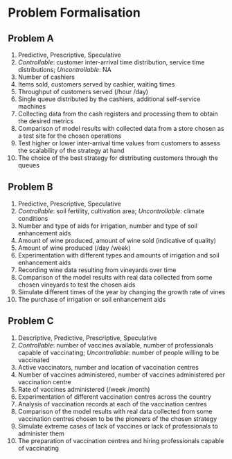 # Problem Formalisation

## Problem A

1. Predictive, Prescriptive, Speculative
1. *Controllable*: customer inter-arrival time distribution, service time distributions; *Uncontrollable*: NA
1. Number of cashiers
1. Items sold, customers served by cashier, waiting times
1. Throughput of customers served (/hour /day)
1. Single queue distributed by the cashiers, additional self-service machines
1. Collecting data from the cash registers and processing them to obtain the desired metrics
1. Comparison of model results with collected data from a store chosen as a test site for the chosen operations
1. Test higher or lower inter-arrival time values ​​from customers to assess the scalability of the strategy at hand
1. The choice of the best strategy for distributing customers through the queues

## Problem B

1. Predictive, Prescriptive, Speculative
1. *Controllable*: soil fertility, cultivation area; *Uncontrollable*: climate conditions
1. Number and type of aids for irrigation, number and type of soil enhancement aids
1. Amount of wine produced, amount of wine sold (indicative of quality)
1. Amount of wine produced (/day /week)
1. Experimentation with different types and amounts of irrigation and soil enhancement aids
1. Recording wine data resulting from vineyards over time
1. Comparison of the model results with real data collected from some chosen vineyards to test the chosen aids
1. Simulate different times of the year by changing the growth rate of vines
1. The purchase of irrigation or soil enhancement aids

## Problem C

1. Descriptive, Predictive, Prescriptive, Speculative
1. *Controllable*: number of vaccines available, number of professionals capable of vaccinating; *Uncontrollable*: number of people willing to be vaccinated
1. Active vaccinators, number and location of vaccination centres
1. Number of vaccines administered, number of vaccines administered per vaccination centre
1. Rate of vaccines administered (/week /month)
1. Experimentation of different vaccination centres across the country
1. Analysis of vaccination records at each of the vaccination centres
1. Comparison of the model results with real data collected from some vaccination centres chosen to be the pioneers of the chosen strategy
1. Simulate extreme cases of lack of vaccines or lack of professionals to administer them
1. The preparation of vaccination centres and hiring professionals capable of vaccinating
